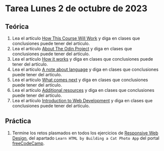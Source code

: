 # Tarea Lunes 2 de octubre de 2023

## Teórica

1. Lea el artículo [How This Course Will Work](https://www.theodinproject.com/lessons/foundations-how-this-course-will-work) y diga en clases que conclusiones puede tener del artículo.
2. Lea el artículo [About The Odin Project](https://www.theodinproject.com/about) y diga en clases que conclusiones puede tener del artículo.
3. Lea el artículo [How it works](https://www.theodinproject.com/lessons/foundations-how-this-course-will-work#how-it-works) y diga en clases que conclusiones puede tener del artículo.
4. Lea el artículo [A note about language](https://www.theodinproject.com/lessons/foundations-how-this-course-will-work#a-note-about-language) y diga en clases que conclusiones puede tener del artículo.
5. Lea el artículo [What comes next](https://www.theodinproject.com/lessons/foundations-how-this-course-will-work#what-comes-next) y diga en clases que conclusiones puede tener del artículo.
6. Lea el artículo [Additional resources](https://www.theodinproject.com/lessons/foundations-how-this-course-will-work#additional-resources) y diga en clases que conclusiones puede tener del artículo.
7. Lea el artículo [Introduction to Web Development](https://www.theodinproject.com/lessons/foundations-introduction-to-web-development) y diga en clases que conclusiones puede tener del artículo.

## Práctica

1. Termine los retos plasmados en todos los ejercicios de [Responsive Web Design](https://www.freecodecamp.org/learn/2022/responsive-web-design/), del apartado `Learn HTML by Building a Cat Photo App` del portal [freeCodeCamp](https://www.freecodecamp.org/learn/).

